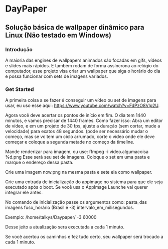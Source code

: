 # DayPaper
## Solução básica de wallpaper dinâmico para Linux (Não testado em Windows)

### Introdução

A maioria das engines de wallpapers animados são focadas em gifs, vídeos e slides mais rápidos. E também rodam de forma assíncrona ao relógio do computador, esse projeto visa criar um wallpaper que siga o horário do dia e possa funcionar com sets de imagens variados.

### Get Started

A primeira coisa a se fazer é conseguir um vídeo ou set de imagens para usar, eu uso esse aqui: https://www.youtube.com/watch?v=FdPzO8Vlp2U.

Agora você deve acertar os pontos de início em fim. O dia tem 1440 minutos, e vamos precisar de 1440 frames. Como fazer isso: Abra um editor de vídeo, e em um projeto de 30 fps, ajuste a duração (sem cortar, mude a velocidade) para exatos 48 segundos. (pode ser necessário mudar o começo, mas se vc tem um ciclo arrumado, corte o vídeo onde ele deve começar e coloque a segunda metade no começo da timeline.

Mande renderizar para imagem, ou use: ffmpeg -i video.algumacoisa %d.png Esse será seu set de imagens.
Coloque o set em uma pasta e marque o endereço dessa pasta.

Crie uma imagem now.png na mesma pasta e sete ela como wallpaper.

Crie uma entrada de inicialização do appimage no sistema para que ele seja executado após o boot. Se você usa o AppImage Launche vai querer integrar ele antes.

No comando de inicialização passe os argumentos como: pasta_das imagens fuso_horário (Brasil é -3) intervalo_em_milisegundos.

Exemplo: /home/talkys/Daypaper/ -3 60000

Desse jeito a atualização sera executada a cada 1 minuto.

Se você acertou os caminhos e fez tudo certo, seu wallpaper será trocado a cada 1 minuto.
